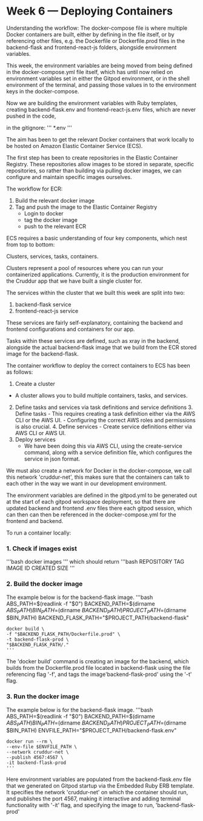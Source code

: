 # Week 6 — Deploying Containers


Understanding the workflow:
The docker-compose file is where multiple Docker containers are built, either by defining in the file itself, or by referencing other files, e.g. the Dockerfile or Dockerfile.prod files in the backend-flask and frontend-react-js folders, alongside environment variables. 

This week, the environment variables are being moved from being defined in the docker-compose.yml file itself, which has until now relied on environment variables set in either the Gitpod environment, or in the shell environment of the terminal, and passing those values in to the environment keys in the docker-compose.

Now we are building the environment variables with Ruby templates, creating backend-flask.env and frontend-react-js.env files, which are never pushed in the code, 

in the gitignore:
'''
*.env 
'''

The aim has been to get the relevant Docker containers that work locally to be hosted on Amazon Elastic Container Service (ECS).

The first step has been to create repositories in the Elastic Container Registry. These repositories allow images to be stored in separate, specific repositories, so rather than building via pulling docker images, we can configure and maintain specific images ourselves.

The workflow for ECR:
1. Build the relevant docker image
2. Tag and push the image to the Elastic Container Registry
    - Login to docker
    - tag the docker image
    - push to the relevant ECR


ECS requires a basic understanding of four key components, which nest from top to bottom: 

Clusters,
  services,
    tasks, 
      containers.

Clusters represent a pool of resources where you can run your containerized applications. Currently, it is the production environment for the Cruddur app that we have built a single cluster for.

The services within the cluster that we built this week are split into two:
1. backend-flask service
2. frontend-react-js service

These services are fairly self-explanatory, containing the backend and frontend configurations and containers for our app.

Tasks within these services are defined, such as xray in the backend, alongside the actual backend-flask image that we build from the ECR stored image for the backend-flask.


The container workflow to deploy the correct containers to ECS has been as follows:
1. Create a cluster
 - A cluster allows you to build multiple containers, tasks, and services.
2. Define tasks and services via task definitions and service definitions
    3. Define tasks
        - This requires creating a task definition either via the AWS CLI or the AWS UI.
        - Configuring the correct AWS roles and permissions is also crucial.
    4. Define services
        - Create service definitions either via AWS CLI or AWS UI.
5. Deploy services
    - We have been doing this via AWS CLI, using the create-service command, along with a service definition file, which configures the service in json format.

    
We must also create a network for Docker in the docker-compose, we call this network 'cruddur-net', this makes sure that the containers can talk to each other in the way we want in our development environment.

The environment variables are defined in the gitpod.yml to be generated out at the start of each gitpod workspace deployment, so that there are updated backend and frontend .env files there each gitpod session, which can then  can then be referenced in the docker-compose.yml for the frontend and backend.


To run a container locally:
### 1. Check if images exist

'''bash
docker images
'''
which should return
'''bash
REPOSITORY   TAG       IMAGE ID   CREATED   SIZE
'''

### 2. Build the docker image
The example below is for the backend-flask image.
    '''bash
    ABS_PATH=$(readlink -f "$0")
    BACKEND_PATH=$(dirname $ABS_PATH)
    BIN_PATH=$(dirname $BACKEND_PATH)
    PROJECT_PATH=$(dirname $BIN_PATH)
    BACKEND_FLASK_PATH="$PROJECT_PATH/backend-flask"

    docker build \
    -f "$BACKEND_FLASK_PATH/Dockerfile.prod" \
    -t backend-flask-prod \
    "$BACKEND_FLASK_PATH/."
    '''
The 'docker build' command is creating an image for the backend, which builds from the Dockerfile.prod file located in backend-flask using the file referencing flag '-f', and tags the image'backend-flask-prod' using the '-t' flag.

### 3. Run the docker image
The example below is for the backend-flask image.
    '''bash
    ABS_PATH=$(readlink -f "$0")
    BACKEND_PATH=$(dirname $ABS_PATH)
    BIN_PATH=$(dirname $BACKEND_PATH)
    PROJECT_PATH=$(dirname $BIN_PATH)
    ENVFILE_PATH="$PROJECT_PATH/backend-flask.env"

    docker run --rm \
    --env-file $ENVFILE_PATH \
    --network cruddur-net \
    --publish 4567:4567 \
    -it backend-flask-prod
    '''
    
Here environment variables are populated from the backend-flask.env file that we generated on Gitpod startup via the Embedded Ruby ERB template. It specifies the network 'cruddur-net' on which the container should run, and publishes the port 4567, making it interactive and adding terminal functionality with '-it' flag, and specifying the image to run, 'backend-flask-prod'